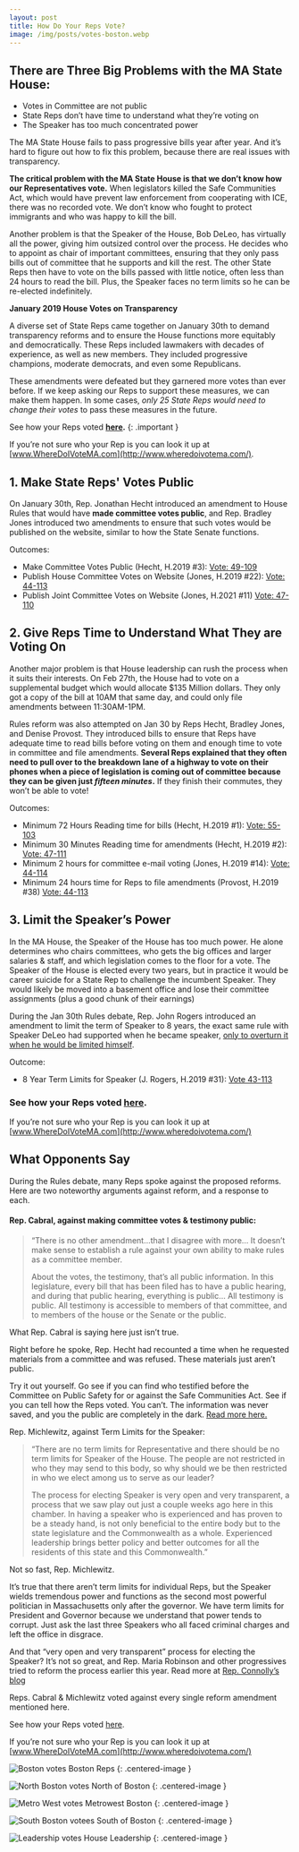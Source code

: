 ```yaml
---
layout: post
title: How Do Your Reps Vote?
image: /img/posts/votes-boston.webp
---
```


## There are Three Big Problems with the MA State House:

-   Votes in Committee are not public
-   State Reps don’t have time to understand what they’re voting on
-   The Speaker has too much concentrated power

The MA State House fails to pass progressive bills year after year. And it’s hard to figure out how to fix this problem, because there are real issues with transparency.

**The critical problem with the MA State House is that we don’t know how our Representatives vote.** When legislators killed the Safe Communities Act, which would have prevent law enforcement from cooperating with ICE, there was no recorded vote. We don’t know who fought to protect immigrants and who was happy to kill the bill.

Another problem is that the Speaker of the House, Bob DeLeo, has virtually all the power, giving him outsized control over the process. He decides who to appoint as chair of important committees, ensuring that they only pass bills out of committee that he supports and kill the rest. The other State Reps then have to vote on the bills passed with little notice, often less than 24 hours to read the bill. Plus, the Speaker faces no term limits so he can be re-elected indefinitely.

**January 2019 House Votes on Transparency**

A diverse set of State Reps came together on January 30th to demand transparency reforms and to ensure the House functions more equitably and democratically. These Reps included lawmakers with decades of experience, as well as new members. They included progressive champions, moderate democrats, and even some Republicans.

These amendments were defeated but they garnered more votes than ever before. If we keep asking our Reps to support these measures, we can make them happen. In some cases, _only 25 State Reps would need to change their votes_ to pass these measures in the future.

See how your Reps voted **[here](https://docs.google.com/spreadsheets/d/1BhhqKtlKyHl-_f0A1gQTrGBq8Vbj18-iq45hHZHFVxY/edit).**
{: .important }

If you’re not sure who your Rep is you can look it up at [www.WhereDoIVoteMA.com](http://www.wheredoivotema.com/).

## 1. Make State Reps' Votes Public

On January 30th, Rep. Jonathan Hecht introduced an amendment to House Rules that would have **made committee votes public**, and Rep. Bradley Jones introduced two amendments to ensure that such votes would be published on the website, similar to how the State Senate functions.

Outcomes:

-   Make Committee Votes Public (Hecht, H.2019 #3): [Vote: 49-109](/assets/committee-votes-public.pdf)
-   Publish House Committee Votes on Website (Jones, H.2019 #22): [Vote: 44-113](/assets/House-Committee-Votes-on-Website.pdf)
-   Publish Joint Committee Votes on Website (Jones, H.2021 #11) [Vote: 47-110](/assets/Publish-Joint-Committee-Votes-on-Website.pdf)


## 2. Give Reps Time to Understand What They are Voting On

Another major problem is that House leadership can rush the process when it suits their interests. On Feb 27th, the House had to vote on a supplemental budget which would allocate $135 Million dollars. They only got a copy of the bill at 10AM that same day, and could only file amendments between 11:30AM-1PM.

Rules reform was also attempted on Jan 30 by Reps Hecht, Bradley Jones, and Denise Provost. They introduced bills to ensure that Reps have adequate time to read bills before voting on them and enough time to vote in committee and file amendments. **Several Reps explained that they often need to pull over to the breakdown lane of a highway to vote on their phones when a piece of legislation is coming out of committee because they can be given just _fifteen minutes_.** If they finish their commutes, they won’t be able to vote!

Outcomes:

-   Minimum 72 Hours Reading time for bills (Hecht, H.2019 #1): [Vote: 55-103](/assets/Minimum-72-Hours-Reading-time.pdf)
-   Minimum 30 Minutes Reading time for amendments (Hecht, H.2019 #2): [Vote: 47-111](/assets/Minimum-30-Minutes-Reading-time-for-amendments.pdf)
-   Minimum 2 hours for committee e-mail voting (Jones, H.2019 #14): [Vote: 44-114](/assets/Minimum-2-hours-for-committee-e-mail-voting.pdf)
-   Minimum 24 hours time for Reps to file amendments (Provost, H.2019 #38) [Vote: 44-113](/assets/Minimum-24-hours-time-for-Reps-to-file-amendments.pdf)


## 3. Limit the Speaker’s Power

In the MA House, the Speaker of the House has too much power. He alone determines who chairs committees, who gets the big offices and larger salaries & staff, and which legislation comes to the floor for a vote. The Speaker of the House is elected every two years, but in practice it would be career suicide for a State Rep to challenge the incumbent Speaker. They would likely be moved into a basement office and lose their committee assignments (plus a good chunk of their earnings)

During the Jan 30th Rules debate, Rep. John Rogers introduced an amendment to limit the term of Speaker to 8 years, the exact same rule with Speaker DeLeo had supported when he became speaker, [only to overturn it when he would be limited himself](https://www.wbur.org/news/2015/01/29/deleo-defends-push-to-end-house-speakers-term-limit).

Outcome:

-   8 Year Term Limits for Speaker (J. Rogers, H.2019 #31): [Vote 43-113](/assets/8-Year-Term-Limits-for-Speaker.pdf)


### See how your Reps voted [here](https://docs.google.com/spreadsheets/d/1BhhqKtlKyHl-_f0A1gQTrGBq8Vbj18-iq45hHZHFVxY/edit).

If you’re not sure who your Rep is you can look it up at [www.WhereDoIVoteMA.com](http://www.wheredoivotema.com/)

## What Opponents Say

During the Rules debate, many Reps spoke against the proposed reforms. Here are two noteworthy arguments against reform, and a response to each.

#### Rep. Cabral, against making committee votes & testimony public:

> “There is no other amendment...that I disagree with more… It doesn’t make sense to establish a rule against your own ability to make rules as a committee member.
>
> About the votes, the testimony, that’s all public information. In this legislature, every bill that has been filed has to have a public hearing, and during that public hearing, everything is public... All testimony is public. All testimony is accessible to members of that committee, and to members of the house or the Senate or the public.

What Rep. Cabral is saying here just isn’t true.

Right before he spoke, Rep. Hecht had recounted a time when he requested materials from a committee and was refused. These materials just aren’t public.

Try it out yourself. Go see if you can find who testified before the Committee on Public Safety for or against the Safe Communities Act. See if you can tell how the Reps voted. You can’t. The information was never saved, and you the public are completely in the dark. [Read more here.](/transparency)

Rep. Michlewitz, against Term Limits for the Speaker:

> “There are no term limits for Representative and there should be no term limits for Speaker of the House. The people are not restricted in who they may send to this body, so why should we be then restricted in who we elect among us to serve as our leader?
>
> The process for electing Speaker is very open and very transparent, a process that we saw play out just a couple weeks ago here in this chamber. In having a speaker who is experienced and has proven to be a steady hand, is not only beneficial to the entire body but to the state legislature and the Commonwealth as a whole. Experienced leadership brings better policy and better outcomes for all the residents of this state and this Commonwealth.”

Not so fast, Rep. Michlewitz.

It’s true that there aren’t term limits for individual Reps, but the Speaker wields tremendous power and functions as the second most powerful politician in Massachusetts only after the governor. We have term limits for President and Governor because we understand that power tends to corrupt. Just ask the last three Speakers who all faced criminal charges and left the office in disgrace.

And that “very open and very transparent” process for electing the Speaker? It’s not so great, and Rep. Maria Robinson and other progressives tried to reform the process earlier this year. Read more at [Rep. Connolly’s blog](https://www.repmikeconnolly.org/support_for_rep_maria_robinson_proposal_to_reform_speaker_nomination_process)

Reps. Cabral & Michlewitz voted against every single reform amendment mentioned here.

See how your Reps voted [here](https://docs.google.com/spreadsheets/d/1BhhqKtlKyHl-_f0A1gQTrGBq8Vbj18-iq45hHZHFVxY/edit).

If you’re not sure who your Rep is you can look it up at [www.WhereDoIVoteMA.com](http://www.wheredoivotema.com/)

![Boston votes](/img/posts/votes-boston.webp)
Boston Reps
{: .centered-image }

![North Boston votes](/img/posts/votes-north-boston.webp)
North of Boston
{: .centered-image }

![Metro West votes](/img/posts/votes-metrowest.webp)
Metrowest Boston
{: .centered-image }

![South Boston votees](/img/posts/votes-south-boston.webp)
South of Boston
{: .centered-image }

![Leadership votes](/img/posts/votes-leadership.webp)
House Leadership
{: .centered-image }
